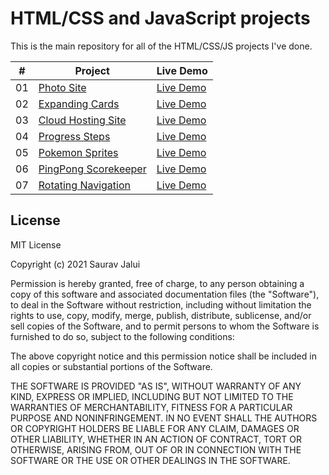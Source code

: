 # HTML/CSS and JavaScript projects

This is the main repository for all of the HTML/CSS/JS projects I've done.

|  #  | Project                                                                   | Live Demo                                                       |
| :-: | ------------------------------------------------------------------------- | --------------------------------------------------------------- |
| 01  | [Photo Site](https://github.com/SauravJalui/photo-site)                   | [Live Demo](https://sauravjalui.github.io/photo-site/)          |
| 02  | [Expanding Cards](https://github.com/SauravJalui/expanding-cards)         | [Live Demo](https://sauravjalui.github.io/expanding-cards/)     |
| 03  | [Cloud Hosting Site](https://github.com/SauravJalui/cloud-hosting)        | [Live Demo](https://sauravjalui.github.io/cloud-hosting/)       |
| 04  | [Progress Steps](https://github.com/SauravJalui/progress-steps)           | [Live Demo](https://sauravjalui.github.io/progress-steps/)      |
| 05  | [Pokemon Sprites](https://github.com/SauravJalui/pokemon-sprites)         | [Live Demo](https://sauravjalui.github.io/pokemon-sprites/)     |
| 06  | [PingPong Scorekeeper](https://github.com/SauravJalui/score-keeper)       | [Live Demo](https://sauravjalui.github.io/score-keeper/)        |
| 07  | [Rotating Navigation](https://github.com/SauravJalui/rotating-navigation) | [Live Demo](https://sauravjalui.github.io/rotating-navigation/) |

## License

MIT License

Copyright (c) 2021 Saurav Jalui

Permission is hereby granted, free of charge, to any person obtaining a copy
of this software and associated documentation files (the "Software"), to deal
in the Software without restriction, including without limitation the rights
to use, copy, modify, merge, publish, distribute, sublicense, and/or sell
copies of the Software, and to permit persons to whom the Software is
furnished to do so, subject to the following conditions:

The above copyright notice and this permission notice shall be included in all
copies or substantial portions of the Software.

THE SOFTWARE IS PROVIDED "AS IS", WITHOUT WARRANTY OF ANY KIND, EXPRESS OR
IMPLIED, INCLUDING BUT NOT LIMITED TO THE WARRANTIES OF MERCHANTABILITY,
FITNESS FOR A PARTICULAR PURPOSE AND NONINFRINGEMENT. IN NO EVENT SHALL THE
AUTHORS OR COPYRIGHT HOLDERS BE LIABLE FOR ANY CLAIM, DAMAGES OR OTHER
LIABILITY, WHETHER IN AN ACTION OF CONTRACT, TORT OR OTHERWISE, ARISING FROM,
OUT OF OR IN CONNECTION WITH THE SOFTWARE OR THE USE OR OTHER DEALINGS IN THE
SOFTWARE.
